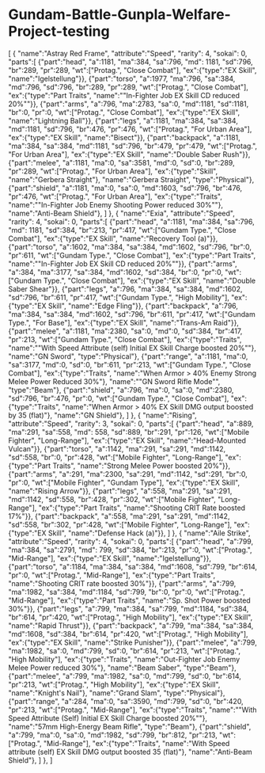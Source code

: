 # Gundam-Battle-Gunpla-Welfare-Project-testing
[
	{
		"name":"Astray Red Frame",
		"attribute":"Speed",
		"rarity": 4,
		"sokai": 0,
		"parts":[
			{"part":"head", "a":1181, "ma":384, "sa":796, "md": 1181, "sd":796, "br":289, "pr":289, "wt":["Protag.", "Close Combat"], "ex":{"type":"EX Skill", "name":"Igelstellung"}},
			{"part":"torso", "a":1977, "ma":796, "sa":384, "md":796, "sd":796, "br":289, "pr":289, "wt":["Protag.", "Close Combat"], "ex":{"type":"Part Traits", "name":""In-Fighter Job EX Skill CD reduced 20%""}},
			{"part":"arms", "a":796, "ma":2783, "sa":0, "md":1181, "sd":1181, "br":0, "pr":0, "wt":["Protag.", "Close Combat"], "ex":{"type":"EX Skill", "name":"Lightning Ball"}},
			{"part":"legs", "a":1181, "ma":384, "sa":384, "md":1181, "sd":796, "br":476, "pr":476, "wt":["Protag.", "For Urban
Area"], "ex":{"type":"EX Skill", "name":"Bisect"}},
			{"part":"backpack", "a":1181, "ma":384, "sa":384, "md":1181, "sd":796, "br":479, "pr":479, "wt":["Protag.", "For Urban
Area"], "ex":{"type":"EX Skill", "name":"Double Saber Rush"}},
			{"part":"melee", "a":1181, "ma":0, "sa":3581, "md":0, "sd":0, "br":289, "pr":289, "wt":["Protag.", "For Urban
Area"], "ex":{"type":"Skill", "name":"Gerbera Straight"}, "name":"Gerbera Straight", "type":"Physical"},
			{"part":"shield", "a":1181, "ma":0, "sa":0, "md":1603, "sd":796, "br":476, "pr":476, "wt":["Protag.", "For Urban
Area"], "ex":{"type":"Traits", "name":""In-Fighter Job Enemy Shooting Power reduced 30%""}, "name":"Anti-Beam Shield"},
		]
	},
	{
		"name":"Exia",
		"attribute":"Speed",
		"rarity": 4,
		"sokai": 0,
		"parts":[
			{"part":"head", "a":1181, "ma":384, "sa":796, "md": 1181, "sd":384, "br":213, "pr":417, "wt":["Gundam Type.", "Close Combat"], "ex":{"type":"EX Skill", "name":"Recovery Tool (a)"}},
			{"part":"torso", "a":1602, "ma":384, "sa":384, "md":1602, "sd":796, "br":0, "pr":611, "wt":["Gundam Type.", "Close Combat"], "ex":{"type":"Part Traits", "name":""In-Fighter Job EX Skill CD reduced 20%""}},
			{"part":"arms", "a":384, "ma":3177, "sa":384, "md":1602, "sd":384, "br":0, "pr":0, "wt":["Gundam Type.", "Close Combat"], "ex":{"type":"EX Skill", "name":"Double Saber Shear"}},
			{"part":"legs", "a":796, "ma":384, "sa":384, "md":1602, "sd":796, "br":611, "pr":417, "wt":["Gundam Type.", "High Mobility"], "ex":{"type":"EX Skill", "name":"Edge Fling"}},
			{"part":"backpack", "a":796, "ma":384, "sa":384, "md":1602, "sd":796, "br":611, "pr":417, "wt":["Gundam Type.", "For Base"], "ex":{"type":"EX Skill", "name":"Trans-Am Raid"}},
			{"part":"melee", "a":1181, "ma":2380, "sa":0, "md":0, "sd":384, "br":417, "pr":213, "wt":["Gundam Type.", "Close Combat"], "ex":{"type":"Traits", "name":""With Speed Attribute (self) Initial EX Skill Charge boosted 20%""}, "name":"GN Sword", "type":"Physical"},
			{"part":"range", "a":1181, "ma":0, "sa":3177, "md":0, "sd":0, "br":611, "pr":213, "wt":["Gundam Type.", "Close Combat"], "ex":{"type":"Traits", "name":"When Armor > 40% Enemy Strong Melee Power Reduced 30%"}, "name":""GN Sword
Rifle Mode"", "type":"Beam"},
			{"part":"shield", "a":796, "ma":0, "sa":0, "md":2380, "sd":796, "br":476, "pr":0, "wt":["Gundam Type.", "Close Combat"], "ex":{"type":"Traits", "name":"When Armor > 40% EX Skill DMG output boosted by 35 (flat)"}, "name":"GN Shield"},
		]
	}, 
	{
		"name":"Rising",
		"attribute":"Speed",
		"rarity": 3,
		"sokai": 0,
		"parts":[
			{"part":"head", "a":889, "ma":291, "sa":558, "md": 558, "sd":889, "br":291, "pr":126, "wt":["Mobile Fighter", "Long-Range"], "ex":{"type":"EX Skill", "name":"Head-Mounted Vulcan"}},
			{"part":"torso", "a":1142, "ma":291, "sa":291, "md":1142, "sd":558, "br":0, "pr":428, "wt":["Mobile Fighter", "Long-Range"], "ex":{"type":"Part Traits", "name":"Strong Melee Power boosted 20%"}},
			{"part":"arms", "a":291, "ma":2300, "sa":291, "md":1142, "sd":291, "br":0, "pr":0, "wt":["Mobile Fighter", "Gundam Type"], "ex":{"type":"EX Skill", "name":"Rising Arrow"}},
			{"part":"legs", "a":558, "ma":291, "sa":291, "md":1142, "sd":558, "br":428, "pr":302, "wt":["Mobile Fighter", "Long-Range"], "ex":{"type":"Part Traits", "name":"Shooting CRIT Rate boosted 17%"}},
			{"part":"backpack", "a":558, "ma":291, "sa":291, "md":1142, "sd":558, "br":302, "pr":428, "wt":["Mobile Fighter", "Long-Range"], "ex":{"type":"EX Skill", "name":"Defense Hack (a)"}},
		]
	}, 
	{
		"name":"Aile Strike",
		"attribute":"Speed",
		"rarity": 4,
		"sokai": 0,
		"parts":[
			{"part":"head", "a":799, "ma":384, "sa":2791, "md": 799, "sd":384, "br":213, "pr":0, "wt":["Protag.", "Mid-Range"], "ex":{"type":"EX Skill", "name":"Igelstellung"}},
			{"part":"torso", "a":1184, "ma":384, "sa":384, "md":1608, "sd":799, "br":614, "pr":0, "wt":["Protag.", "Mid-Range"], "ex":{"type":"Part Traits", "name":"Shooting CRIT rate boosted 30%"}},
			{"part":"arms", "a":799, "ma":1982, "sa":384, "md":1184, "sd":799, "br":0, "pr":0, "wt":["Protag.", "Mid-Range"], "ex":{"type":"Part Traits", "name":"Sp. Shot Power boosted 30%"}},
			{"part":"legs", "a":799, "ma":384, "sa":799, "md":1184, "sd":384, "br":614, "pr":420, "wt":["Protag.", "High Mobility"], "ex":{"type":"EX Skill", "name":"Rapid Thrust"}},
			{"part":"backpack", "a":799, "ma":384, "sa":384, "md":1608, "sd":384, "br":614, "pr":420, "wt":["Protag.", "High Mobility"], "ex":{"type":"EX Skill", "name":"Strike Punisher"}},
			{"part":"melee", "a":799, "ma":1982, "sa":0, "md":799, "sd":0, "br":614, "pr":213, "wt":["Protag.", "High Mobility"], "ex":{"type":"Traits", "name":"Out-Fighter Job Enemy Melee Power reduced 30%"}, "name":"Beam Saber", "type":"Beam"},
			{"part":"melee", "a":799, "ma":1982, "sa":0, "md":799, "sd":0, "br":614, "pr":213, "wt":["Protag.", "High Mobility"], "ex":{"type":"EX Skill", "name":"Knight's Nail"}, "name":"Grand Slam", "type":"Physical"},
			{"part":"range", "a":284, "ma":0, "sa":3590, "md":799, "sd":0, "br":420, "pr":213, "wt":["Protag.", "Mid-Range"], "ex":{"type":"Traits", "name":""With Speed Attribute (Self) Initial EX Skill Charge boosted 20%""}, "name":"57mm High-Energy Beam Rifle", "type":"Beam"},
			{"part":"shield", "a":799, "ma":0, "sa":0, "md":1982, "sd":799, "br":812, "pr":213, "wt":["Protag.", "Mid-Range"], "ex":{"type":"Traits", "name":"With Speed attribute (self) EX Skill DMG output boosted 35 (flat)"}, "name":"Anti-Beam Shield"},
		]
	}, 
  ]
